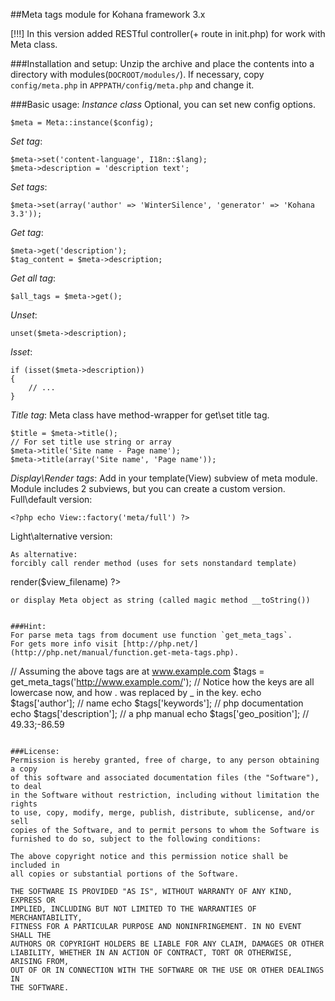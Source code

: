 ##Meta tags module for Kohana framework 3.х

[!!!] In this version added RESTful controller(+ route in init.php) for work with Meta class.

###Installation and setup:
Unzip the archive and place the contents into a directory with modules(`DOCROOT/modules/`). 
If necessary, copy `config/meta.php` in `APPPATH/config/meta.php` and change it.

###Basic usage:
*Instance class* 
Optional, you can set new config options.
~~~
$meta = Meta::instance($config);
~~~
*Set tag*:
~~~
$meta->set('content-language', I18n::$lang);
$meta->description = 'description text';
~~~
*Set tags*:
~~~
$meta->set(array('author' => 'WinterSilence', 'generator' => 'Kohana 3.3'));
~~~
*Get tag*:
~~~
$meta->get('description');
$tag_content = $meta->description;
~~~
*Get all tag*:
~~~
$all_tags = $meta->get();
~~~
*Unset*:
~~~
unset($meta->description);
~~~
*Isset*:
~~~
if (isset($meta->description))
{
	// ...
}
~~~
*Title tag*:
Meta class have method-wrapper for get\set title tag.
~~~
$title = $meta->title();
// For set title use string or array
$meta->title('Site name - Page name');
$meta->title(array('Site name', 'Page name'));
~~~
*Display\Render tags*:
Add in your template(View) subview of meta module. 
Module includes 2 subviews, but you can create a custom version.
Full\default version:
~~~
<?php echo View::factory('meta/full') ?>
~~~
Light\alternative version:
<?php echo View::factory('meta/easy') ?>
~~~
As alternative: 
forcibly call render method (uses for sets nonstandard template)
~~~
<?php echo Meta::instance()->render($view_filename) ?>
~~~
or display Meta object as string (called magic method __toString())
~~~
<?php echo Meta::instance() ?>
~~~

###Hint:
For parse meta tags from document use function `get_meta_tags`.
For gets more info visit [http://php.net/](http://php.net/manual/function.get-meta-tags.php).
~~~
// Assuming the above tags are at www.example.com
$tags = get_meta_tags('http://www.example.com/');
// Notice how the keys are all lowercase now, and how . was replaced by _ in the key.
echo $tags['author'];       // name
echo $tags['keywords'];     // php documentation
echo $tags['description'];  // a php manual
echo $tags['geo_position']; // 49.33;-86.59
~~~

###License:
Permission is hereby granted, free of charge, to any person obtaining a copy
of this software and associated documentation files (the "Software"), to deal
in the Software without restriction, including without limitation the rights
to use, copy, modify, merge, publish, distribute, sublicense, and/or sell
copies of the Software, and to permit persons to whom the Software is
furnished to do so, subject to the following conditions:

The above copyright notice and this permission notice shall be included in
all copies or substantial portions of the Software.

THE SOFTWARE IS PROVIDED "AS IS", WITHOUT WARRANTY OF ANY KIND, EXPRESS OR
IMPLIED, INCLUDING BUT NOT LIMITED TO THE WARRANTIES OF MERCHANTABILITY,
FITNESS FOR A PARTICULAR PURPOSE AND NONINFRINGEMENT. IN NO EVENT SHALL THE
AUTHORS OR COPYRIGHT HOLDERS BE LIABLE FOR ANY CLAIM, DAMAGES OR OTHER
LIABILITY, WHETHER IN AN ACTION OF CONTRACT, TORT OR OTHERWISE, ARISING FROM,
OUT OF OR IN CONNECTION WITH THE SOFTWARE OR THE USE OR OTHER DEALINGS IN
THE SOFTWARE.